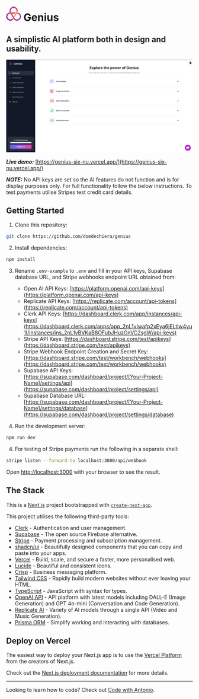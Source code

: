 # ![](genius-logo.png) Genius

## A simplistic AI platform both in design and usability.

![genius-screenshot.png](genius-screenshot.png)

***Live demo:*** [https://genius-six-nu.vercel.app/](https://genius-six-nu.vercel.app/)

***NOTE:*** No API keys are set so the AI features do not function and is for display purposes only. For full functionality follow the below instructions. To test payments utilise Stripes test credit card details.

## Getting Started

1. Clone this repository:

```bash
git clone https://github.com/domdechiera/genius
```

2. Install dependencies:

```bash
npm install
```

3. Rename `.env-example` to `.env` and fill in your API keys, Supabase database URL, and Stripe webhooks endpoint URL obtained from:

   - Open AI API Keys: [https://platform.openai.com/api-keys](https://platform.openai.com/api-keys)
   - Replicate API Keys: [https://replicate.com/account/api-tokens](https://replicate.com/account/api-tokens)
   - Clerk API Keys: [https://dashboard.clerk.com/app/instances/api-keys](https://dashboard.clerk.com/apps/app_2nL1vIwafp2xEya6jELtIw4yu1I/instances/ins_2nL1vBVKaB8OFubJHuzGnVC2sgW/api-keys)
   - Stripe API Keys: [https://dashboard.stripe.com/test/apikeys](https://dashboard.stripe.com/test/apikeys)
   - Stripe Webhook Endpoint Creation and Secret Key: [https://dashboard.stripe.com/test/workbench/webhooks](https://dashboard.stripe.com/test/workbench/webhooks)
   - Supabase API Keys: [https://supabase.com/dashboard/project/[Your-Project-Name]/settings/api](https://supabase.com/dashboard/project/settings/api)
   - Supabase Database URL: [https://supabase.com/dashboard/project/[Your-Project-Name]/settings/database](https://supabase.com/dashboard/project/settings/database)

   

4. Run the development server:

```bash
npm run dev
```

4. For testing of Stripe payments run the following in a separate shell:

```bash
stripe listen --forward-to localhost:3000/api/webhook
```

Open [http://localhost:3000](http://localhost:3000) with your browser to see the result.

## The Stack

This is a [Next.js](https://nextjs.org/) project bootstrapped with [`create-next-app`](https://github.com/vercel/next.js/tree/canary/packages/create-next-app).

This project utilises the following third-party tools:

- [Clerk](https://clerk.com) - Authentication and user management.
- [Supabase](https://supabase.com) - The open source Firebase alternative.
- [Stripe](https://stripe.com) - Payment processing and subscription management.
- [shadcn/ui](https://ui.shadcn.com/) - Beautifully designed components that you can copy and paste into your apps.
- [Vercel](https://vercel.com) -  Build, scale, and secure a faster, more personalised web.
- [Lucide](https://lucide.dev/) - Beautiful and consistent icons.
- [Crisp](https://crisp.chat/) - Business messaging platform.
- [Tailwind CSS](https://tailwindcss.com/) - Rapidly build modern websites without ever leaving your HTML.
- [TypeScript](https://www.typescriptlang.org/) - JavaScript with syntax for types.
- [OpenAI API](https://platform.openai.com/) -  API platform with latest models including DALL-E (Image Generation) and  GPT 4o-mini (Conversation and Code Generation).
- [Replicate AI](https://replicate.com) - Variety of AI models through a single API (Video and Music Generation).
- [Prisma ORM](https://prisma.io) - Simplify working and interacting with databases.

## Deploy on Vercel

The easiest way to deploy your Next.js app is to use the [Vercel Platform](https://vercel.com) from the creators of Next.js.

Check out the [Next.js deployment documentation](https://nextjs.org/docs/deployment) for more details.

---

Looking to learn how to code? Check out [Code with Antonio](https://www.codewithantonio.com/).

